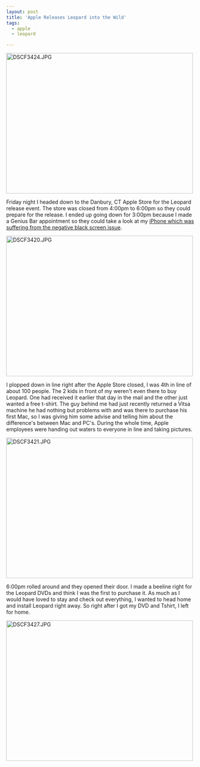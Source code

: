 ```yaml
---
layout: post
title: 'Apple Releases Leopard into the Wild'
tags:
  - apple
  - leopard

---
```


<img src="http://www.the8thsign.com/wp-content/uploads/2007/10/dscf34241.jpg" alt="DSCF3424.JPG" border="0" height="375" width="500" />

Friday night I headed down to the Danbury, CT Apple Store for the Leopard release event. The store was closed from 4:00pm to 6:00pm so they could prepare for the release. I ended up going down for 3:00pm because I made a Genius Bar appointment so they could take a look at my <a href="http://www.the8thsign.com/2007/10/29/iphone-part-deux/">iPhone which was suffering from the negative black screen issue</a>.

<img src="http://www.the8thsign.com/wp-content/uploads/2007/10/dscf34202.jpg" alt="DSCF3420.JPG" border="0" height="375" width="500" />

I plopped down in line right after the Apple Store closed, I was 4th in line of about 100 people. The 2 kids in front of my weren't even there to buy Leopard. One had received it earlier that day in the mail and the other just wanted a free t-shirt. The guy behind me had just recently returned a Vitsa machine he had nothing but problems with and was there to purchase his first Mac, so I was giving him some advise and telling him about the difference's between Mac and PC's. During the whole time, Apple employees were handing out waters to everyone in line and taking pictures.

<img src="http://www.the8thsign.com/wp-content/uploads/2007/10/dscf34211.jpg" alt="DSCF3421.JPG" border="0" height="375" width="500" />

6:00pm rolled around and they opened their door. I made a beeline right for the Leopard DVDs and think I was the first to purchase it. As much as I would have loved to stay and check out everything, I wanted to head home and install Leopard right away. So right after I got my DVD and Tshirt, I left for home.

<img src="http://www.the8thsign.com/wp-content/uploads/2007/10/dscf34271.jpg" alt="DSCF3427.JPG" border="0" height="375" width="500" />
